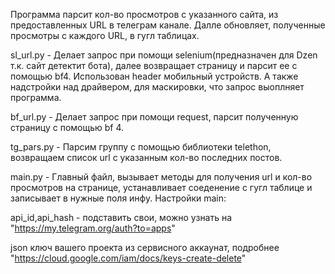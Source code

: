Программа парсит кол-во просмотров с указанного сайта, из предоставленных URL в телеграм канале. Далле обновляет, полученные просмотры с каждого URL, в гугл таблицах.

sl_url.py - Делает запрос при помощи selenium(предназначен для Dzen т.к. сайт детектит бота), далее возвращает страницу и парсит ее с помощью bf4. Использован header мобильный устройств. А также надстройки над драйвером, для маскировки, что запрос выоплняет программа.


bf_url.py - Делает запрос при помощи request, парсит полученную страницу с помощью bf 4.


tg_pars.py - Парсим группу с помощью библиотеки telethon, возвращаем список url с указанным кол-во последних постов.


main.py - Главный файл, вызывает методы для получения url и кол-во просмотров на странице, устанавливает соеденение с гугл таблице и записывает в нужные поля инфу. Настройки main:


api_id,api_hash - подставить свои, можно узнать на "https://my.telegram.org/auth?to=apps"


json ключ вашего проекта из сервисного аккаунат, подробнее "https://cloud.google.com/iam/docs/keys-create-delete"
